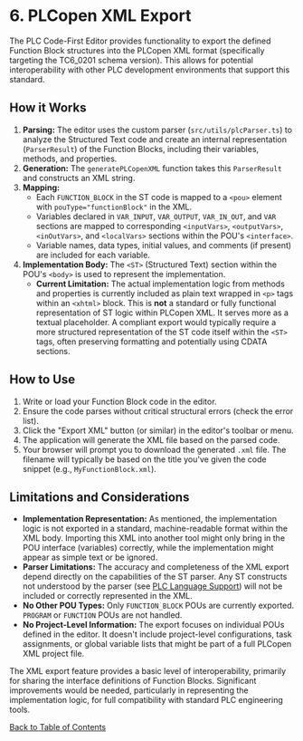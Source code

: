 # 6. PLCopen XML Export

The PLC Code-First Editor provides functionality to export the defined Function Block structures into the PLCopen XML format (specifically targeting the TC6_0201 schema version). This allows for potential interoperability with other PLC development environments that support this standard.

## How it Works

1.  **Parsing:** The editor uses the custom parser (`src/utils/plcParser.ts`) to analyze the Structured Text code and create an internal representation (`ParserResult`) of the Function Blocks, including their variables, methods, and properties.
2.  **Generation:** The `generatePLCopenXML` function takes this `ParserResult` and constructs an XML string.
3.  **Mapping:**
    *   Each `FUNCTION_BLOCK` in the ST code is mapped to a `<pou>` element with `pouType="functionBlock"` in the XML.
    *   Variables declared in `VAR_INPUT`, `VAR_OUTPUT`, `VAR_IN_OUT`, and `VAR` sections are mapped to corresponding `<inputVars>`, `<outputVars>`, `<inOutVars>`, and `<localVars>` sections within the POU's `<interface>`.
    *   Variable names, data types, initial values, and comments (if present) are included for each variable.
4.  **Implementation Body:** The `<ST>` (Structured Text) section within the POU's `<body>` is used to represent the implementation.
    *   **Current Limitation:** The actual implementation logic from methods and properties is currently included as plain text wrapped in `<p>` tags within an `<xhtml>` block. This is **not** a standard or fully functional representation of ST logic within PLCopen XML. It serves more as a textual placeholder. A compliant export would typically require a more structured representation of the ST code itself within the `<ST>` tags, often preserving formatting and potentially using CDATA sections.

## How to Use

1.  Write or load your Function Block code in the editor.
2.  Ensure the code parses without critical structural errors (check the error list).
3.  Click the "Export XML" button (or similar) in the editor's toolbar or menu.
4.  The application will generate the XML file based on the parsed code.
5.  Your browser will prompt you to download the generated `.xml` file. The filename will typically be based on the title you've given the code snippet (e.g., `MyFunctionBlock.xml`).

## Limitations and Considerations

*   **Implementation Representation:** As mentioned, the implementation logic is not exported in a standard, machine-readable format within the XML body. Importing this XML into another tool might only bring in the POU interface (variables) correctly, while the implementation might appear as simple text or be ignored.
*   **Parser Limitations:** The accuracy and completeness of the XML export depend directly on the capabilities of the ST parser. Any ST constructs not understood by the parser (see [PLC Language Support](./05-plc-language.md)) will not be included or correctly represented in the XML.
*   **No Other POU Types:** Only `FUNCTION_BLOCK` POUs are currently exported. `PROGRAM` or `FUNCTION` POUs are not handled.
*   **No Project-Level Information:** The export focuses on individual POUs defined in the editor. It doesn't include project-level configurations, task assignments, or global variable lists that might be part of a full PLCopen XML project file.

The XML export feature provides a basic level of interoperability, primarily for sharing the interface definitions of Function Blocks. Significant improvements would be needed, particularly in representing the implementation logic, for full compatibility with standard PLC engineering tools.

[Back to Table of Contents](./README.md)